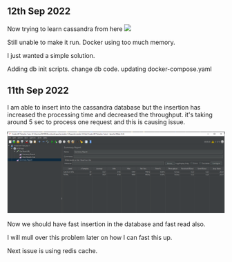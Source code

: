 12th Sep 2022
-----------------
Now trying to learn cassandra from here ![](https://github.com/rmoreira/cassandra-project)

Still unable to make it run. 
Docker using too much memory. 

I just wanted a simple solution. 

Adding db init scripts. 
change db code. 
updating docker-compose.yaml

11th Sep 2022
-------------

I am able to insert into the cassandra database but the insertion has increased the processing time and decreased the throughput. 
it's taking around 5 sec to process one request and this is causing issue. 

![](./images/jmeter_11_sept_1.png)

Now we should have fast insertion in the database and fast read also. 

I will mull over this problem later on how I can fast this up. 

Next issue is using redis cache. 



